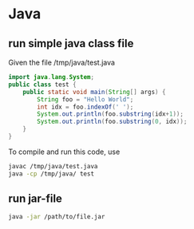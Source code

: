# Java

## run simple java class file

Given the file /tmp/java/test.java

```java
import java.lang.System;
public class test {
    public static void main(String[] args) {
        String foo = "Hello World";
        int idx = foo.indexOf(' ');
        System.out.println(foo.substring(idx+1));
        System.out.println(foo.substring(0, idx));
    }
}
```

To compile and run this code, use

```bash
javac /tmp/java/test.java
java -cp /tmp/java/ test
```


## run jar-file

```bash
java -jar /path/to/file.jar
```
